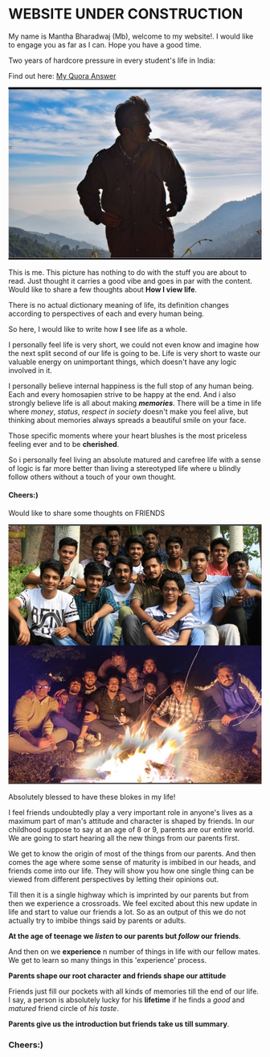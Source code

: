 # WEBSITE UNDER CONSTRUCTION

My name is Mantha Bharadwaj (Mb), welcome to my website!. I would like to engage you as far as I can. Hope you have a good time.

Two years of hardcore pressure in every student's life in India:

Find out here: [My Quora Answer](https://qr.ae/pNcMoZ)

![my photo](me.jpg)

This is me. This picture has nothing to do with the stuff you are about to read. Just thought it carries a good vibe and goes in par with the content. Would like to share a few thoughts about 
**How I view life**.

There is no actual dictionary meaning of life, its definition changes according to perspectives of each and every human being.

So here, I would like to write how **I** see life as a whole.

I personally feel life is very short, we could not even know and imagine how the next split second of our life is going to be.
Life is very short to waste our valuable energy on unimportant things, which doesn't have any logic involved in it.

I personally believe internal happiness is the full stop of any human being. Each and every homosapien strive to be happy at the end.
And i also strongly believe life is all about making **_memories_**.
There will be a time in life where _money_, _status_, _respect in society_ doesn't make you feel alive, but thinking about memories always spreads a beautiful smile on your face.

Those specific moments where your heart blushes is the most priceless feeling ever and to be **cherished**.

So i personally feel living an absolute matured and carefree life with a sense of logic is far more better than living a stereotyped life where u blindly follow others without a touch of your own thought.

#### Cheers:)

Would like to share some thoughts on FRIENDS


![Friends](fraands.jpg)

Absolutely blessed to have these blokes in my life!

 I feel friends undoubtedly play a very important role in anyone's lives as a maximum part of man's attitude and character is shaped by friends.
 In our childhood suppose to say at an age of 8 or 9, parents are our entire world. We are going to start hearing all the new things from our parents first.

 We get to know the origin of most of the things from our parents.
And then comes the age where some sense of maturity is imbibed in our heads, and friends come into our life.
 They will show you how one single thing can be viewed from different perspectives by letting their opinions out.

 Till then it is a single highway which is imprinted by our parents but from then  we experience a crossroads.
 We feel excited about this new update in life and start to value our friends a lot. So as an output of this we do not actually try to imbibe things said by parents or adults.

 **At the age of teenage we _listen_ to our parents but _follow_ our friends**.

 And then on we **experience** n number of things in life with our fellow mates. We get to learn so many things in this 'experience' process.

 **Parents shape our root character and friends shape our attitude** 

 Friends just fill our pockets with all kinds of memories till the end of our life.
 I say, a person is absolutely lucky for his **lifetime** if he finds a _good_ and _matured_ friend circle of _his taste_.

  **Parents give us the introduction but friends take us till summary**.
###                  Cheers:)


